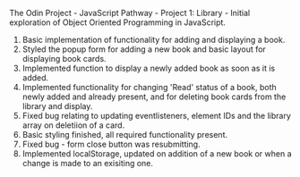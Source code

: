 The Odin Project - JavaScript Pathway - Project 1: Library
    - Initial exploration of Object Oriented Programming in JavaScript.

1. Basic implementation of functionality for adding and displaying a book. 
2. Styled the popup form for adding a new book and basic layout for displaying book cards.
3. Implemented function to display a newly added book as soon as it is added.
4. Implemented functionality for changing 'Read' status of a book, both newly added and already present, and for deleting book cards from the library and display.
5. Fixed bug relating to updating eventlisteners, element IDs and the library array on deletiion of a card.
6. Basic styling finished, all required functionality present. 
7. Fixed bug - form close button was resubmitting. 
8. Implemented localStorage, updated on addition of a new book or when a change is made to an exisiting one. 